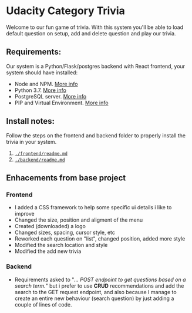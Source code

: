 # Udacity Category Trivia

Welcome to our fun game of trivia. With this system you'll be able to load default question on setup, add and delete question and play our trivia.

## Requirements:

Our system is a Python/Flask/postgres backend with React frontend, your system should have installed:
- Node and NPM. [More info](https://nodejs.org/es/download/ "More info")
- Python 3.7. [More info](https://docs.python.org/3/using/unix.html#getting-and-installing-the-latest-version-of-python "More info")
- PostgreSQL server. [More info](https://www.postgresql.org/ "More info")
- PIP and Virtual Environment. [More info](https://packaging.python.org/guides/installing-using-pip-and-virtual-environments/ "More info")


## Install notes:
Follow the steps on the frontend and backend folder to properly install the trivia in your system.

1. [`./frontend/readme.md`](./frontend/README.md)
2. [`./backend/readme.md`](./backend/README.md)

## Enhacements from base project

### Frontend

- I added a CSS framework to help some specific ui details i like to improve
- Changed the size, position and aligment of the menu
- Created (downloaded) a logo
- Changed sizes, spacing, cursor style, etc
- Reworked each question on "list", changed position, added more style
- Modified the search location and style
- Modified the add new trivia

### Backend

- Requirements asked to "*... POST endpoint to get questions based on a search term.*" but i prefer to use **CRUD** recommendations and add the search to the GET request endpoint, and also because I manage to create an entire new behaviour (search question) by just adding a couple of lines of code.

